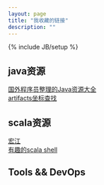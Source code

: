```yaml
---
layout: page
title: "我收藏的链接"
description: ""
---
```

{% include JB/setup %}

## java资源
[国外程序员整理的Java资源大全](http://www.importnew.com/14429.html)  
[artifacts坐标查找](http://www.mvnrepository.com/)  

## scala资源
[宏江](http://hongjing.info)  
[有趣的scala shell](http://lihaoyi.github.io/Ammonite/#Ammonite-Shell)  

## Tools && DevOps
